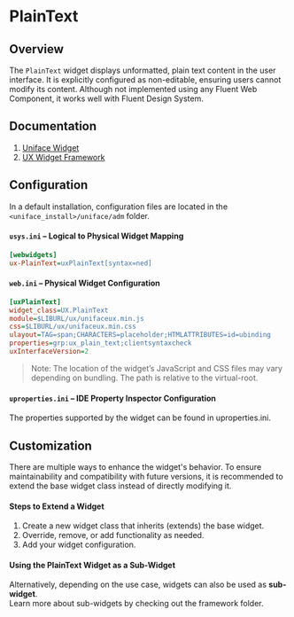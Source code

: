 # PlainText

## Overview

The `PlainText` widget displays unformatted, plain text content in the user interface. It is explicitly configured as non-editable, ensuring users cannot modify its content. Although not implemented using any Fluent Web Component, it works well with Fluent Design System.

## Documentation

1. [Uniface Widget](https://docs.rocketsoftware.com/bundle/uniface_104/page/mqe1709206149119.html)  
2. [UX Widget Framework](../framework/README.md)

## Configuration

In a default installation, configuration files are located in the `<uniface_install>/uniface/adm` folder.

#### `usys.ini` – Logical to Physical Widget Mapping
```ini
[webwidgets]
ux-PlainText=uxPlainText[syntax=ned]
```

#### `web.ini` – Physical Widget Configuration
```ini
[uxPlainText]
widget_class=UX.PlainText
module=$LIBURL/ux/unifaceux.min.js
css=$LIBURL/ux/unifaceux.min.css
ulayout=TAG=span;CHARACTERS=placeholder;HTMLATTRIBUTES=id=ubinding
properties=grp:ux_plain_text;clientsyntaxcheck
uxInterfaceVersion=2
```

> Note: The location of the widget’s JavaScript and CSS files may vary depending on bundling. The path is relative to the virtual-root.

#### `uproperties.ini` – IDE Property Inspector Configuration

The properties supported by the widget can be found in uproperties.ini.

## Customization

There are multiple ways to enhance the widget's behavior. To ensure maintainability and compatibility with future versions, it is recommended to extend the base widget class instead of directly modifying it.

#### Steps to Extend a Widget

1. Create a new widget class that inherits (extends) the base widget.
2. Override, remove, or add functionality as needed.
3. Add your widget configuration.

#### Using the PlainText Widget as a Sub-Widget

Alternatively, depending on the use case, widgets can also be used as **sub-widget**.  
Learn more about sub-widgets by checking out the framework folder.
